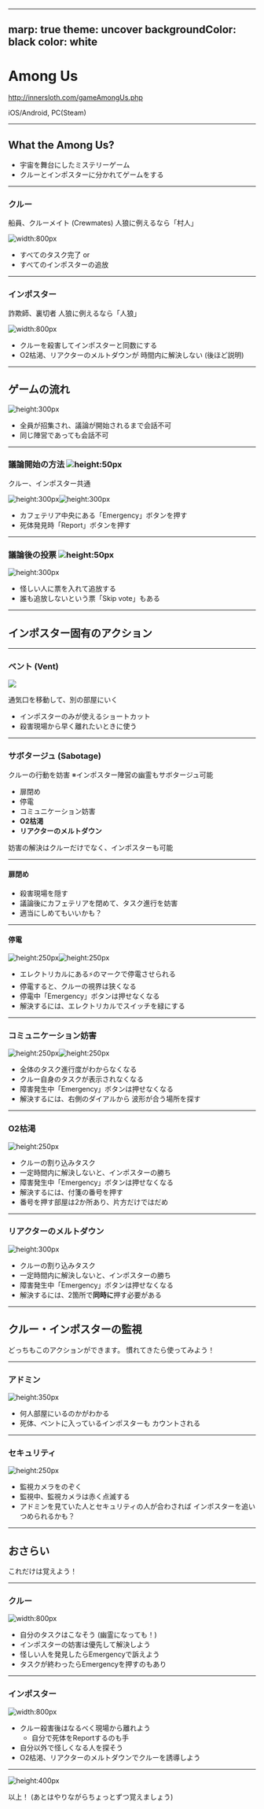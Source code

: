 ----
marp: true
theme: uncover
backgroundColor: black
color: white
----


# Among Us
http://innersloth.com/gameAmongUs.php

iOS/Android, PC(Steam)


----

## What the Among Us?

- 宇宙を舞台にしたミステリーゲーム
- クルーとインポスターに分かれてゲームをする

----

### クルー

船員、クルーメイト (Crewmates)
人狼に例えるなら「村人」

![width:800px](./img/Crew.png)

- すべてのタスク完了 or
- すべてのインポスターの追放

---

### インポスター

詐欺師、裏切者
人狼に例えるなら「人狼」

![width:800px](./img/Imposter.png)

- クルーを殺害してインポスターと同数にする
- O2枯渇、リアクターのメルトダウンが
  時間内に解決しない (後ほど説明)


----

## ゲームの流れ

![height:300px](./img/SHHHHHHHH.jpg)

- 全員が招集され、議論が開始されるまで会話不可
- 同じ陣営であっても会話不可


---

### 議論開始の方法 ![height:50px](./img/Disscuss.jpg)

クルー、インポスター共通

![height:300px](./img/Emegency.jpg)![height:300px](./img/Report.jpg)

- カフェテリア中央にある「Emergency」ボタンを押す
- 死体発見時「Report」ボタンを押す

---

### 議論後の投票 ![height:50px](./img/Disscuss.jpg)


![height:300px](./img/Who-The-Imposter.jpg)

- 怪しい人に票を入れて追放する
- 誰も追放しないという票「Skip vote」もある


---

## インポスター固有のアクション

---

### ベント (Vent)

![](./img/Vent.jpg)

通気口を移動して、別の部屋にいく

- インポスターのみが使えるショートカット
- 殺害現場から早く離れたいときに使う

---

### サボタージュ (Sabotage)

クルーの行動を妨害
※インポスター陣営の幽霊もサボタージュ可能

- 扉閉め
- 停電
- コミュニケーション妨害
- **O2枯渇**
- **リアクターのメルトダウン**

妨害の解決はクルーだけでなく、インポスターも可能

---

#### 扉閉め

- 殺害現場を隠す
- 議論後にカフェテリアを閉めて、タスク進行を妨害
- 適当にしめてもいいかも？

---

#### 停電

![height:250px](./img/Fix-Light.jpg)![height:250px](./img/Fix-Light-Task.jpg)


- エレクトリカルにある⚡のマークで停電させられる
- 停電すると、クルーの視界は狭くなる
- 停電中「Emergency」ボタンは押せなくなる
- 解決するには、エレクトリカルでスイッチを緑にする

---

### コミュニケーション妨害

![height:250px](./img/Comm-Sabotage.jpg)![height:250px](./img/Comm-Sabotage-Task.jpg)

- 全体のタスク進行度がわからなくなる
- クルー自身のタスクが表示されなくなる
- 障害発生中「Emergency」ボタンは押せなくなる
- 解決するには、右側のダイアルから
  波形が合う場所を探す

---

### O2枯渇

![height:250px](./img/O2-Task.jpg)

- クルーの割り込みタスク
- 一定時間内に解決しないと、インポスターの勝ち
- 障害発生中「Emergency」ボタンは押せなくなる
- 解決するには、付箋の番号を押す
- 番号を押す部屋は2か所あり、片方だけではだめ

---

### リアクターのメルトダウン

![height:300px](./img/Reactor-Task.jpg)

- クルーの割り込みタスク
- 一定時間内に解決しないと、インポスターの勝ち
- 障害発生中「Emergency」ボタンは押せなくなる
- 解決するには、2箇所で**同時に**押す必要がある

---

## クルー・インポスターの監視

どっちもこのアクションができます。
慣れてきたら使ってみよう！

---

### アドミン

![height:350px](./img/Admin.jpg)

- 何人部屋にいるのかがわかる
- 死体、ベントに入っているインポスターも
  カウントされる

---

### セキュリティ

![height:250px](./img/Security.jpg)

- 監視カメラをのぞく
- 監視中、監視カメラは赤く点滅する
- アドミンを見ていた人とセキュリティの人が合わされば
  インポスターを追いつめられるかも？


---

## おさらい
これだけは覚えよう！

----

### クルー

![width:800px](./img/Crew.png)

- 自分のタスクはこなそう (幽霊になっても！)
- インポスターの妨害は優先して解決しよう
- 怪しい人を発見したらEmergencyで訴えよう
- タスクが終わったらEmergencyを押すのもあり

---

### インポスター

![width:800px](./img/Imposter.png)

- クルー殺害後はなるべく現場から離れよう
  - 自分で死体をReportするのも手
- 自分以外で怪しくなる人を探そう
- O2枯渇、リアクターのメルトダウンでクルーを誘導しよう


---

![height:400px](./img/last.jpg)

以上！
(あとはやりながらちょっとずつ覚えましょう)
